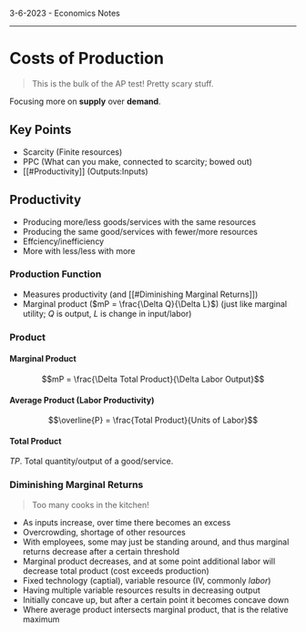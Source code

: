 3-6-2023 - Economics Notes

---

# Costs of Production
> This is the bulk of the AP test! Pretty scary stuff.

Focusing more on **supply** over **demand**.

## Key Points
- Scarcity (Finite resources)
- PPC (What can you make, connected to scarcity; bowed out)
- [[#Productivity]] (Outputs:Inputs)

## Productivity

- Producing more/less goods/services with the same resources
- Producing the same good/services with fewer/more resources
- Effciency/inefficiency
- More with less/less with more

### Production Function

- Measures productivity (and [[#Diminishing Marginal Returns]])
- Marginal product ($mP = \frac{\Delta Q}{\Delta L}$) (just like marginal utility; $Q$ is output, $L$ is change in input/labor)

### Product

#### Marginal Product
$$mP = \frac{\Delta Total Product}{\Delta Labor Output}$$

#### Average Product (Labor Productivity)
$$\overline{P} = \frac{Total Product}{Units of Labor}$$

#### Total Product
$TP$. Total quantity/output of a good/service.

### Diminishing Marginal Returns
> Too many cooks in the kitchen!

- As inputs increase, over time there becomes an excess
- Overcrowding, shortage of other resources
- With employees, some may just be standing around, and thus marginal returns decrease after a certain threshold
- Marginal product decreases, and at some point additional labor will decrease total product (cost exceeds production)
- Fixed technology (captial), variable resource (IV, commonly *labor*)
- Having multiple variable resources results in decreasing output
- Initially concave up, but after a certain point it becomes concave down
- Where average product intersects marginal product, that is the relative maximum

